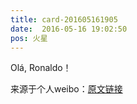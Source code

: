 ```yaml
---
title: card-201605161905
date:  2016-05-16 19:02:50
pos: 火星
---
```

Olá, Ronaldo！

来源于个人weibo：[原文链接](https://m.weibo.cn/status/DvOPHwMzY?mblogid=DvOPHwMzY)